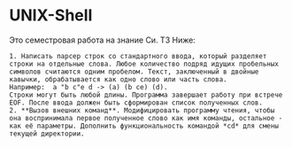 UNIX-Shell
==========
Это семестровая работа на знание Си. ТЗ Ниже:

	1. Написать парсер строк со стандартного ввода, который разделяет строки на отдельные слова. Любое количество подряд идущих пробельных символов считаются одним пробелом. Текст, заключенный в двойные кавычки, обрабатывается как одно слово или часть слова.
	Например:  a "b c"e d -> (a) (b ce) (d).
	Строки могут быть любой длины. Программа завершает работу при встрече EOF. После ввода должен быть сформирован список полученных слов.
	2. **Вызов внешних команд**. Модифицировать программу чтения, чтобы она воспринимала первое полученное слово как имя команды, остальное - как её параметры. Дополнить функциональность командой *cd* для смены текущей директории.
